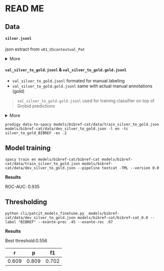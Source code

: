 # READ ME


## Data

#### `silver.jsonl`

json extract from `v01_UScontextual_Pat`

<details><summary>More</summary>

```json
{"publication_number_o":"US-2017233441-A1","DOI":"10.1126/science.1245625","ISSN":"0036-8075","ISSNe":"1095-9203","PMCID":"pmc3886632","PMID":"24179159","idno":null,"authors":[{"first":"J-P","middle":null,"surname":"Julien","genname":null}]}
```
</details>

#### `val_silver_to_gold.jsonl` & `val_silver_to_gold.gold.jsonl`

- `val_silver_to_gold.jsonl` formated for manual labeling
- `val_silver_to_gold.gold.jsonl` same with actual manual annotations (gold)

> `val_silver_to_gold.gold.jsonl` used for training classifier on top of Grobid predictions

<details><summary>More</summary>

```shell script
python pacit.py models data prep-bibref-silver-to-gold silver.jsonl >> silver_to_gold.jsonl
```

```json
{"text": "Gottfried Magerl In Ieee Transactions Of Microwave Theory And Techniques Entitled &#34;Ridged Waveguides Within Homogeneous Dielectric-Slab Loading&#34 1978-06 26"}
```
</details>

````shell script
prodigy data-to-spacy models/bibref-cat/data/train_silver_to_gold.json models/bibref-cat/data/dev_silver_to_gold.json -l en -tc silver_to_gold_BIBREF -es .2
````

## Model training

````shell script
spacy train en models/bibref-cat/bibref-cat models/bibref-cat/data/train_silver_to_gold.json models/bibref-cat/data/dev_silver_to_gold.json --pipeline textcat -TML --version 0.0
````

**Results**

ROC-AUC: 0.935

## Thresholding

````shell script
python cli/patcit_models_finetune.py  models/bibref-cat/data/dev_silver_to_gold.json models/bibref-cat/bibref-cat_0.0 --label "BIBREF" --exante-prec .45 --exante-rec .67
````

**Results**

Best threshold:0.556

r|p|f1
---|---|---
0.609| 0.809| 0.702
